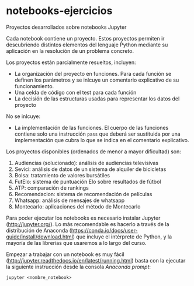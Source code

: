 # notebooks-ejercicios
Proyectos desarrollados sobre notebooks Jupyter 

Cada notebook contiene un proyecto. Estos proyectos permiten ir descubriendo distintos elementos del lenguaje Python mediante su aplicación en la resolución de un problema concreto.

Los proyectos están parcialmente resueltos, incluyen:
- La organización del proyecto en funciones. Para cada función se definen los parámetros y se inlcuye un comentario explicativo de su funcionamiento.
- Una celda de código con el test para cada función
- La decisión de las estructuras usadas para representar los datos del proyecto

No se inlcuye:
- La implementación de las funciones. El cuerpo de las funciones contiene solo una instrucción <code>pass</code> que deberá ser sustituida por una implementación que cubra lo que se indica en el comentario explicativo. 

Los proyectos disponibles (ordenados de menor a mayor dificultad) son:

1. Audiencias (solucionado): análisis de audiencias televisivas
2. Sevici: análisis de datos de un sistema de alquiler de bicicletas 
3. Bolsa: tratamiento de valores bursátiles
4. FutElo: sistema de puntuación Elo sobre resultados de fútbol
5. ATP: comparación de rankings
6. Recomendacion: sistema de recomendación de películas
7. Whatsapp: análisis de mensajes de whatsapp
8. Montecarlo: aplicaciones del método de Montecarlo

Para poder ejecutar los notebooks es necesario instalar Jupyter (http://jupyter.org/). Lo más recomendable es hacerlo a través de la distribución de Anaconda (https://conda.io/docs/user-guide/install/download.html) que incluye el intérprete de Python, y la mayoría de las librerías que usaremos a lo largo del curso.

Empezar a trabajar con un notebook es muy fácil (http://jupyter.readthedocs.io/en/latest/running.html) basta con la ejecutar la siguiente instrucción desde la consola _Anaconda prompt_:

<code>jupyter \<nombre_notebook\></code>

